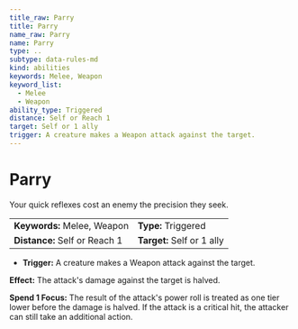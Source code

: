 ```yaml
---
title_raw: Parry
title: Parry
name_raw: Parry
name: Parry
type: ..
subtype: data-rules-md
kind: abilities
keywords: Melee, Weapon
keyword_list:
  - Melee
  - Weapon
ability_type: Triggered
distance: Self or Reach 1
target: Self or 1 ally
trigger: A creature makes a Weapon attack against the target.
---
```


# Parry

Your quick reflexes cost an enemy the precision they seek.

|                               |                            |
| :---------------------------- | :------------------------- |
| **Keywords:** Melee, Weapon   | **Type:** Triggered        |
| **Distance:** Self or Reach 1 | **Target:** Self or 1 ally |

- **Trigger:** A creature makes a Weapon attack against the target.

**Effect:** The attack's damage against the target is halved.

**Spend 1 Focus:** The result of the attack's power roll is treated as one tier lower before the damage is halved. If the attack is a critical hit, the attacker can still take an additional action.
